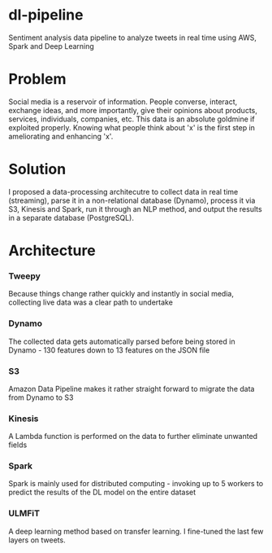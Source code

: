 # dl-pipeline
Sentiment analysis data pipeline to analyze tweets in real time using AWS, Spark and Deep Learning

# Problem
Social media is a reservoir of information. People converse, interact, exchange ideas, and more importantly, give their opinions about products, services, individuals, companies, etc. This data is an absolute goldmine if exploited properly. Knowing what people think about 'x' is the first step in ameliorating and enhancing 'x'. 

# Solution 
I proposed a data-processing architecutre to collect data in real time (streaming), parse it in a non-relational database (Dynamo), process it via S3, Kinesis and Spark, run it through an NLP method, and output the results in a separate database (PostgreSQL). 

# Architecture 

### Tweepy 
Because things change rather quickly and instantly in social media, collecting live data was a clear path to undertake
### Dynamo
The collected data gets automatically parsed before being stored in Dynamo - 130 features down to 13 features on the JSON file 
### S3
Amazon Data Pipeline makes it rather straight forward to migrate the data from Dynamo to S3
### Kinesis 
A Lambda function is performed on the data to further eliminate unwanted fields 
### Spark
Spark is mainly used for distributed computing - invoking up to 5 workers to predict the results of the DL model on the entire dataset 
### ULMFiT
A deep learning method based on transfer learning. I fine-tuned the last few layers on tweets. 


